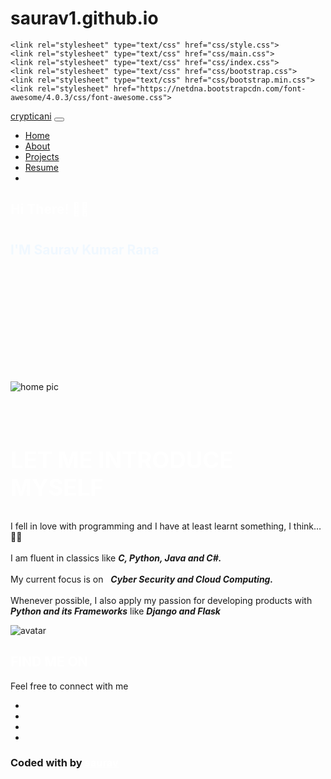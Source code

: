 # saurav1.github.io<!DOCTYPE html>
<html lang="en">

<head>
  <meta charset="utf-8" />
  <link rel="icon" href="" />
  <meta name="viewport" content="width=device-width, initial-scale=1" />
  <meta name="theme-color" content="#000000" />
  <meta name="description" content="Web site created using create-react-app" />
  <link rel="manifest" href="manifest.json" />
  <title>saurav | Portfolio</title>
  <meta name="description" content="Personal website of Saurav Kumar Rana">

  <!-- Google / Search Engine Tags -->
  <meta itemprop="name" content="Saurav | Portfolio">
  <meta itemprop="description" content="Personal website of Saurav Kumar Rana">
  <meta itemprop="image"
    content="">

  <!-- Facebook Meta Tags -->
  <meta property="og:url" content="">
  <meta property="og:type" content="website">
  <meta property="og:title" content="Saurav | Portfolio">
  <meta property="og:description" content="Personal website of Saurav Kumar Rana">
  <meta property="og:image"
    content="">
  
    <link rel="stylesheet" type="text/css" href="css/style.css">
    <link rel="stylesheet" type="text/css" href="css/main.css">
    <link rel="stylesheet" type="text/css" href="css/index.css">
    <link rel="stylesheet" type="text/css" href="css/bootstrap.css">
    <link rel="stylesheet" type="text/css" href="css/bootstrap.min.css">
    <link rel="stylesheet" href="https://netdna.bootstrapcdn.com/font-awesome/4.0.3/css/font-awesome.css">
<link rel="stylesheet" href="https://use.fontawesome.com/releases/v5.12.1/css/all.css" crossorigin="anonymous">

  <script src="https://ajax.googleapis.com/ajax/libs/jquery/3.5.1/jquery.min.js"></script>
  <script src="https://cdnjs.cloudflare.com/ajax/libs/popper.js/1.16.0/umd/popper.min.js"></script>
  <script src="https://maxcdn.bootstrapcdn.com/bootstrap/4.5.2/js/bootstrap.min.js"></script>
  <link rel="stylesheet" href="https://cdnjs.cloudflare.com/ajax/libs/font-awesome/5.15.1/css/all.min.css">
  <link rel="stylesheet" href="https://cdn.jsdelivr.net/gh/devicons/devicon@master/devicon.min.css">
  <link rel="stylesheet" href="https://unpkg.com/@coreui/icons@2.0.0-beta.3/css/all.min.css">
</head>

<body>
  <nav class="container navbar sticky sticky-top navbar-expand-xl">
    <a class="navbar-brand" href="#">crypticani</a>
    <button class="navbar-toggler" type="button" data-toggle="collapse" data-target="#collapsibleNavbar">
      <span class="navbar-toggler span"></span>
    </button>
  <div class="collapse navbar-collapse" id="collapsibleNavbar">
    <ul class="navbar-nav ml-auto">
      <li class="nav-item-active"><a class="nav-link" href="#"><i class="fas fa-home"></i> Home</a></li>
      <li class="nav-item"><a class="nav-link" href="about.html"><i class="far fa-user"></i> About</a></li>
      <li class="nav-item"><a class="nav-link" href="projects.html"><i class="fab fa-codepen"></i> Projects</a></li>
      <li class="nav-item"><a class="nav-link" href="resume.html"><i class="far fa-file-alt"></i> Resume</a> </li>
      <li class="nav-item"><a class="nav-link fork-btn" href="https://github.com/crypticani/portfolio"><i class="fas fa-code-branch"></i><i class="far fa-star"></i></a> </li>
    </ul>
  </div>
  </nav>
  <section>
    <div class="container-fluid home-section" id="home">
      <Particle />
      <div class="container home-content">
        <div class="row">
          <div class="col-md-1"></div>
          <div class="home-header col-md-7">
            <h1 style="padding-bottom: 10; color: white;" class="heading">
              Hi There! <span class="wave">👋🏻</span>
            </h1>
            <h3 class="heading" style="color: wheat;"><script language = "javascript" src="js/greet.js">
            </script></h3>
            <h1 class="heading-name" style="color: aliceblue;">
              I'M
              <strong class="main-name"> Saurav Kumar Rana</strong>
            </h1>
            <div style="text-align: left; padding: 50;">
              <h2 class="heading Typewriter__wrapper"><script language = "javascript"  src="js/typewriter.js">
              </script> </h2>
              <br><br><br>
            </div>
          </div>
          <div class="col-md-4" style="padding-bottom: 20">
            <img src="img/home-main.svg" alt="home pic" class="img-fluid" />
          </div>
        </div>
        <br>
      </div>
    </div>
    <div class="Container-fluid home-about-section" id="about">
      <div class="container">
        <div class="row">
          <div class="col-md-8 home-about-description">
            <h1 style="font-Size: 2.6em; color: white;">
              LET ME <span class="purple"> INTRODUCE </span> MYSELF
            </h1>
            <p class="home-about-body">
              I fell in love with programming and I have at least learnt
              something, I think… 🤷‍♂️
              <br />
              <br />I am fluent in classics like
              <i>
                <b class="purple"> C, Python, Java and C#. </b>
              </i>
              <br />
              <br />
              My current focus is on &nbsp;
              <i>
                <b class="purple">
                  Cyber Security and Cloud Computing.
                </b>
              </i>
              <br />
              <br />
              Whenever possible, I also apply my passion for developing products
              with
              <i>
                <b class="purple"> Python and its Frameworks</b>
              </i>
              like
              <i>
                <b class="purple"> Django and Flask</b>
              </i>
            </p>
          </div>
          <div class="col-md-4 myAvtar">
            <Tilt>
              <img src="img/avatar.svg" class="img-fluid" alt="avatar" />
            </Tilt>
          </div>
        </div>
        <div class="row">
          <div class="col-md-12 home-about-social">
            <h1 style="color: white;">FIND ME ON</h1>
            <p>
              Feel free to <span class="purple">connect </span>with me
            </p>
            <ul class="home-about-social-links">
              <li class="social-icons">
                <a
                  href="https://github.com/SauravKumarRana1"
                  target="_blank"
                  rel="noreferrer"
                  class="icon-colour  home-social-icons"
                >
                  <i class="fab fa-github"></i>
                </a>
              </li>
              <li class="social-icons">
                <a
                  href=" "
                  target="_blank"
                  rel="noreferrer"
                  class="icon-colour  home-social-icons"
                >
                  <i class="fab fa-twitter"></i>
                </a>
              </li>
              <li class="social-icons">
                <a
                  href=""
                  target="_blank"
                  rel="noreferrer"
                  class="icon-colour  home-social-icons"
                >
                  <i class="fab fa-linkedin-in"></i>
                </a>
              </li>
              <li class="social-icons">
                <a
                  href="  "
                  target="_blank"
                  rel="noreferrer"
                  class="icon-colour home-social-icons"
                >
                  <i class="fab fa-telegram"></i>
                </a>
              </li>
            </ul>
          </div>
        </div>
      </div>
    </div>
  </section>
  <div class="container-fluid footer">
    <div class="row">
      <div class="col-md-4 footer-copywright">
      </div>
      <div class="col-md-4 footer-copywright">
        <h3>Coded with <i class="fa fa-heart"></i> by <a
              href="https://github.com/SauravKumarRana1"
              style="color: white">saurav</a></h3>
        </div>
      </div>
    </div>
</body>

</html>
